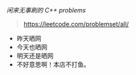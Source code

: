 *闲来无事刷的 C++ problems*
>https://leetcode.com/problemset/all/

* 昨天晒网
* 今天也晒网
* 明天还是晒网
* 不好意思啊！本店不打鱼。
